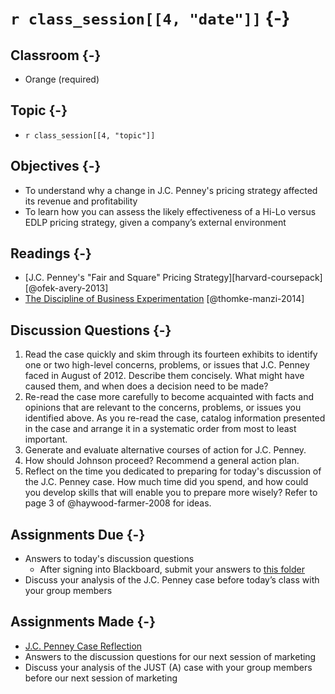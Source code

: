 # `r class_session[[4, "date"]]` {-}

## Classroom {-}

- Orange (required)

## Topic {-}

- `r class_session[[4, "topic"]]`

## Objectives {-}

- To understand why a change in J.C. Penney's pricing strategy affected its
revenue and profitability
- To learn how you can assess the likely effectiveness of a Hi-Lo versus EDLP
pricing strategy, given a company’s external environment

## Readings {-}

- [J.C. Penney's "Fair and Square" Pricing Strategy][harvard-coursepack]
[@ofek-avery-2013]
- [The Discipline of Business Experimentation][thomke-manzi-2014]
[@thomke-manzi-2014]

## Discussion Questions {-}

1. Read the case quickly and skim through its fourteen exhibits to identify one
or two high-level concerns, problems, or issues that J.C. Penney faced in August
of 2012. Describe them concisely. What might have caused them, and when does a
decision need to be made?
2. Re-read the case more carefully to become acquainted with facts and opinions
that are relevant to the concerns, problems, or issues you identified above. As
you re-read the case, catalog information presented in the case and arrange it
in a systematic order from most to least important.
3. Generate and evaluate alternative courses of action for J.C. Penney.
4. How should Johnson proceed? Recommend a general action plan.
5. Reflect on the time you dedicated to preparing for today's discussion of the
J.C. Penney case. How much time did you spend, and how could you develop skills
that will enable you to prepare more wisely? Refer to page 3 of
@haywood-farmer-2008 for ideas.

## Assignments Due {-}

- Answers to today's discussion questions  
    - After signing into Blackboard, submit your answers to [this
    folder][discussion-questions-submission]  
- Discuss your analysis of the J.C. Penney case before today’s class with your
group members

## Assignments Made {-}

- [J.C. Penney Case Reflection][jc-penney-case-reflection]  
- Answers to the discussion questions for our next session of marketing  
- Discuss your analysis of the JUST (A) case with your group members before our
next session of marketing

[discussion-questions-submission]: https://blackboard.comm.virginia.edu/webapps/assignment/uploadAssignment?course_id=_3248_1&content_id=_171347_1
[harvard-course-pack]: https://hbsp.harvard.edu/coursepacks/747628
[jc-penney-case-reflection]: https://forms.gle/Fb4qoh8swvCf5uR26
[thomke-manzi-2014]: http://proxy01.its.virginia.edu/login?url=http://search.ebscohost.com/login.aspx?direct=true&db=bth&AN=99619513&site=ehost-live&scope=site